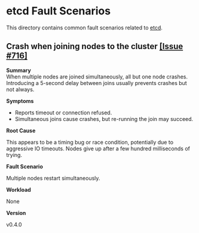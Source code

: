 # etcd Fault Scenarios

This directory contains common fault scenarios related to [etcd](https://github.com/etcd-io/etcd).

## Crash when joining nodes to the cluster [[Issue #716]](https://github.com/etcd-io/etcd/issues/716)

**Summary**  
When multiple nodes are joined simultaneously, all but one node crashes. Introducing a 5-second delay between joins usually prevents crashes but not always.

**Symptoms**  

* Reports timeout or connection refused.
* Simultaneous joins cause crashes, but re-running the join may succeed.

**Root Cause**  

This appears to be a timing bug or race condition, potentially due to aggressive IO timeouts. Nodes give up after a few hundred milliseconds of trying.

**Fault Scenario**

Multiple nodes restart simultaneously.


**Workload**

None

**Version**

v0.4.0


